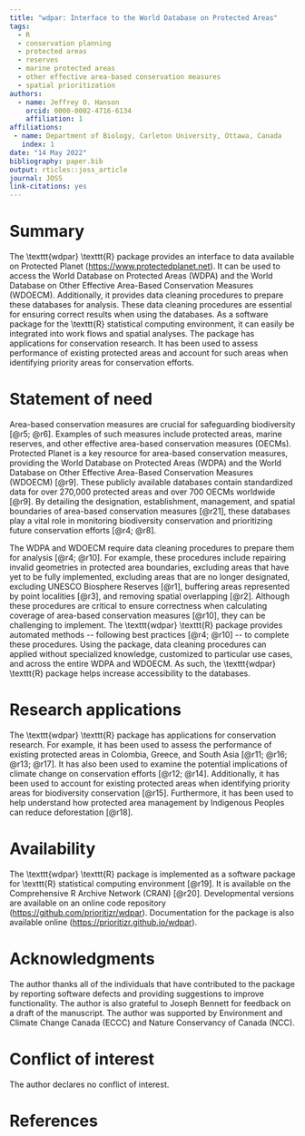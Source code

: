 ```yaml
---
title: "wdpar: Interface to the World Database on Protected Areas"
tags:
  - R
  - conservation planning
  - protected areas
  - reserves
  - marine protected areas
  - other effective area-based conservation measures
  - spatial prioritization
authors:
  - name: Jeffrey O. Hanson
    orcid: 0000-0002-4716-6134
    affiliation: 1
affiliations:
 - name: Department of Biology, Carleton University, Ottawa, Canada
   index: 1
date: "14 May 2022"
bibliography: paper.bib
output: rticles::joss_article
journal: JOSS
link-citations: yes
---
```


# Summary

The \texttt{wdpar} \texttt{R} package provides an interface to data available on Protected Planet (https://www.protectedplanet.net). It can be used to access the World Database on Protected Areas (WDPA) and the World Database on Other Effective Area-Based Conservation Measures (WDOECM). Additionally, it provides data cleaning procedures to prepare these databases for analysis. These data cleaning procedures are essential for ensuring correct results when using the databases. As a software package for the \texttt{R} statistical computing environment, it can easily be integrated into work flows and spatial analyses. The package has applications for conservation research. It has been used to assess performance of existing protected areas and account for such areas when identifying priority areas for conservation efforts.

# Statement of need

Area-based conservation measures are crucial for safeguarding biodiversity [@r5; @r6]. Examples of such measures include protected areas, marine reserves, and other effective area-based conservation measures (OECMs). Protected Planet is a key resource for area-based conservation measures, providing the World Database on Protected Areas (WDPA) and the World Database on Other Effective Area-Based Conservation Measures (WDOECM) [@r9]. These publicly available databases contain standardized data for over 270,000 protected areas and over 700 OECMs worldwide [@r9]. By detailing the designation, establishment, management, and spatial boundaries of area-based conservation measures [@r21], these databases play a vital role in monitoring biodiversity conservation and prioritizing future conservation efforts [@r4; @r8].

The WDPA and WDOECM require data cleaning procedures to prepare them for analysis [@r4; @r10]. For example, these procedures include repairing invalid geometries in protected area boundaries, excluding areas that have yet to be fully implemented, excluding areas that are no longer designated, excluding UNESCO Biosphere Reserves [@r1], buffering areas represented by point localities [@r3], and removing spatial overlapping [@r2]. Although these procedures are critical to ensure correctness when calculating coverage of area-based conservation measures [@r10], they can be challenging to implement. The \texttt{wdpar} \texttt{R} package provides automated methods -- following best practices [@r4; @r10] -- to complete these procedures. Using the package, data cleaning procedures can applied without specialized knowledge, customized to particular use cases, and across the entire WDPA and WDOECM. As such, the \texttt{wdpar} \texttt{R} package helps increase accessibility to the databases.

# Research applications

The \texttt{wdpar} \texttt{R} package has applications for conservation research. For example, it has been used to assess the performance of existing protected areas in Colombia, Greece, and South Asia [@r11; @r16; @r13; @r17]. It has also been used to examine the potential implications of climate change on conservation efforts [@r12; @r14]. Additionally, it has been used to account for existing protected areas when identifying priority areas for biodiversity conservation [@r15]. Furthermore, it has been used to help understand how protected area management by Indigenous Peoples can reduce deforestation [@r18].

# Availability

The \texttt{wdpar} \texttt{R} package is implemented as a software package for \texttt{R} statistical computing environment [@r19]. It is available on the Comprehensive R Archive Network (CRAN) [@r20]. Developmental versions are available on an online code repository (<https://github.com/prioritizr/wdpar>). Documentation for the package is also available online (<https://prioritizr.github.io/wdpar>).

# Acknowledgments

The author thanks all of the individuals that have contributed to the package by reporting software defects and providing suggestions to improve functionality. The author is also grateful to Joseph Bennett for feedback on a draft of the manuscript. The author was supported by Environment and Climate Change Canada (ECCC) and Nature Conservancy of Canada (NCC).

# Conflict of interest

The author declares no conflict of interest.

# References
